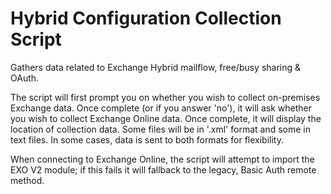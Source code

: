 # Hybrid Configuration Collection Script
Gathers data related to Exchange Hybrid mailflow, free/busy sharing & OAuth.

 The script will first prompt you on whether you wish to collect on-premises Exchange data. Once complete (or if you answer 'no'), it will ask whether you wish to collect Exchange Online data. Once complete, it will display the location of collection data. Some files will be in '.xml' format and some in text files. In some cases, data is sent to both formats for flexibility. 
 
 When connecting to Exchange Online, the script will attempt to import the EXO V2 module; if this fails it will fallback to the legacy, Basic Auth remote method.

